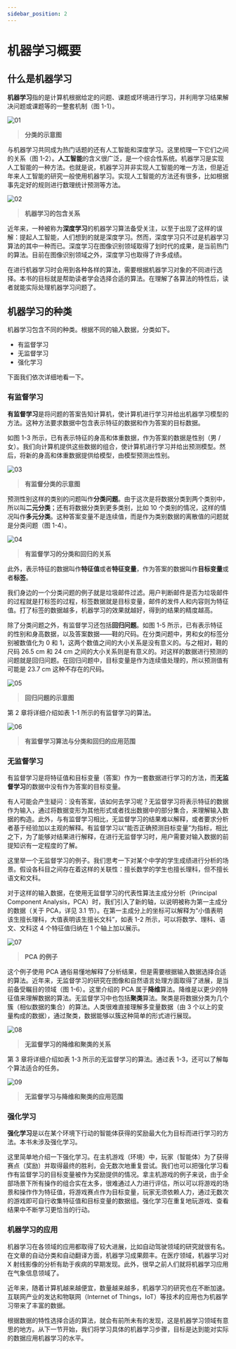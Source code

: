 ```yaml
---
sidebar_position: 2
---
```


# 机器学习概要

## 什么是机器学习

**机器学习**指的是计算机根据给定的问题、课题或环境进行学习，并利用学习结果解决问题或课题等的一整套机制（图 1-1）。

![01](../img/01.jpg)

> **分类的示意图**

与机器学习共同成为热门话题的还有人工智能和深度学习。这里梳理一下它们之间的关系（图 1-2）。**人工智能**的含义很广泛，是一个综合性系统。机器学习是实现人工智能的一种方法。也就是说，机器学习并非实现人工智能的唯一方法，但是近年来人工智能的研究一般使用机器学习。实现人工智能的方法还有很多，比如根据事先定好的规则进行数理统计预测等方法。

![02](../img/02.jpg)

> **机器学习的包含关系**

近年来，一种被称为**深度学习**的机器学习算法备受关注，以至于出现了这样的误解：提起人工智能，人们想到的就是深度学习。然而，深度学习只不过是机器学习算法的其中一种而已。深度学习在图像识别领域取得了划时代的成果，是当前热门的算法。目前在图像识别领域之外，深度学习也取得了许多成绩。

在进行机器学习时会用到各种各样的算法，需要根据机器学习对象的不同进行选择。本书的目标就是帮助读者学会选择合适的算法。在理解了各算法的特性后，读者就能实际处理机器学习问题了。

## 机器学习的种类

机器学习包含不同的种类。根据不同的输入数据，分类如下。

- 有监督学习
- 无监督学习
- 强化学习

下面我们依次详细地看一下。

### 有监督学习

**有监督学习**是将问题的答案告知计算机，使计算机进行学习并给出机器学习模型的方法。这种方法要求数据中包含表示特征的数据和作为答案的目标数据。

如图 1-3 所示，已有表示特征的身高和体重数据，作为答案的数据是性别（男 / 女）。我们向计算机提供这些数据的组合，使计算机进行学习并给出预测模型。然后，将新的身高和体重数据提供给模型，由模型预测出性别。

![03](../img/03.jpg)

> **有监督分类的示意图**

预测性别这样的类别的问题叫作**分类问题**。由于这次是将数据分类到两个类别中，所以叫**二元分类**；还有将数据分类到更多类别，比如 10 个类别的情况，这样的情况叫作**多元分类**。这种答案变量不是连续值，而是作为类别数据的离散值的问题就是分类问题（图 1-4）。

![04](../img/04.jpg)

> **有监督学习的分类和回归的关系**

此外，表示特征的数据叫作**特征值**或者**特征变量**，作为答案的数据叫作**目标变量**或者**标签**。

我们身边的一个分类问题的例子就是垃圾邮件过滤。用户判断邮件是否为垃圾邮件的过程就是打标签的过程，标签数据就是目标变量，邮件的发件人和内容则为特征值。打了标签的数据越多，机器学习的效果就越好，得到的结果的精度越高。

除了分类问题之外，有监督学习还包括**回归问题**。如图 1-5 所示，已有表示特征的性别和身高数据，以及答案数据——鞋的尺码。在分类问题中，男和女的标签分别被数值化为 0 和 1，这两个数值之间的大小关系是没有意义的。与之相对，鞋的尺码 26.5 cm 和 24 cm 之间的大小关系则是有意义的。对这样的数据进行预测的问题就是回归问题。在回归问题中，目标变量是作为连续值处理的，所以预测值有可能是 23.7 cm 这种不存在的尺码。

![05](../img/05.jpg)

> **回归问题的示意图**

第 2 章将详细介绍如表 1-1 所示的有监督学习的算法。

![06](../img/06.jpg)

> **有监督学习算法与分类和回归的应用范围**

### 无监督学习

有监督学习是将特征值和目标变量（答案）作为一套数据进行学习的方法，而**无监督学习**的数据中没有作为答案的目标变量。

有人可能会产生疑问：没有答案，该如何去学习呢？无监督学习将表示特征的数据作为输入，通过将数据变形为其他形式或者找出数据中的部分集合，来理解输入数据的构造。此外，与有监督学习相比，无监督学习的结果难以解释，或者要求分析者基于经验加以主观的解释。有监督学习以“能否正确预测目标变量”为指标，相比之下，为了能够对结果进行解释，在进行无监督学习时，用户需要对输入数据的前提知识有一定程度的了解。

这里举一个无监督学习的例子。我们思考一下对某个中学的学生成绩进行分析的场景。假设各科目之间存在着这样的关联性：擅长数学的学生也擅长理科，但不擅长语文和文科。

对于这样的输入数据，在使用无监督学习的代表性算法主成分分析（Principal Component Analysis，PCA）时，我们引入了新的轴，以说明被称为第一主成分的数据（关于 PCA，详见 3.1 节）。在第一主成分上的坐标可以解释为“小值表明该生擅长理科，大值表明该生擅长文科”，如表 1-2 所示，可以将数学、理科、语文、文科这 4 个特征值归纳在 1 个轴上加以展示。

![07](../img/07.jpg)

> **PCA 的例子**

这个例子使用 PCA 通俗易懂地解释了分析结果，但是需要根据输入数据选择合适的算法。近年来，无监督学习的研究在图像和自然语言处理方面取得了进展，是当前备受瞩目的领域（图 1-6）。这里介绍的 PCA 属于**降维**算法。降维是以更少的特征值来理解数据的算法。无监督学习中也包括**聚类**算法。聚类是将数据分类为几个簇（相似数据的集合）的算法。人类很难直接理解多变量数据（由 3 个以上的变量构成的数据），通过聚类，数据能够以簇这种简单的形式进行展现。

![08](../img/08.jpg)

> **无监督学习的降维和聚类的关系**

第 3 章将详细介绍如表 1-3 所示的无监督学习的算法。通过表 1-3，还可以了解每个算法适合的任务。

![09](../img/09.jpg)

> **无监督学习与降维和聚类的应用范围**

### 强化学习

**强化学习**是以在某个环境下行动的智能体获得的奖励最大化为目标而进行学习的方法。本书未涉及强化学习。

这里简单地介绍一下强化学习。在主机游戏（环境）中，玩家（智能体）为了获得赛点（奖励）并取得最终的胜利，会无数次地重复尝试。我们也可以把强化学习看作有监督学习的目标变量被作为奖励提供的情况。拿主机游戏的例子来说，由于全部场景下所有操作的组合实在太多，很难通过人力进行评估，所以可以将游戏的场景和操作作为特征值，将游戏赛点作为目标变量，玩家无须依赖人力，通过无数次的游戏即可自行收集特征值和目标变量的数据组。强化学习在重复地玩游戏、查看结果中不断学习更恰当的行动。

### 机器学习的应用

机器学习在各领域的应用都取得了较大进展，比如自动驾驶领域的研究就很有名。在文章的自动分类和自动翻译方面，机器学习成果颇丰。在医疗领域，机器学习对 X 射线影像的分析有助于疾病的早期发现。此外，很早之前人们就将机器学习应用在气象信息领域了。

近年来，随着计算机越来越便宜，数量越来越多，机器学习的研究也在不断加速。互联网产业的发达和物联网（Internet of Things，IoT）等技术的应用也为机器学习带来了丰富的数据。

根据数据的特性选择合适的算法，就会有前所未有的发现，这是机器学习领域有意思的地方。从下一节开始，我们将学习具体的机器学习步骤，目标是达到能对实际的数据应用机器学习的水平。